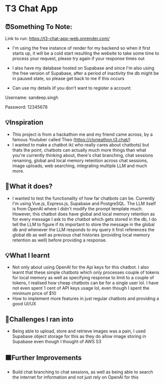 # T3 Chat App
## ⏰Something To Note:

Link to run: https://t3-chat-app-web.onrender.com/

- I'm using the free instance of render for my backend so when it first starts up, it will be a cold start resulting the website to take some time to process your request, please try again if your response times out

- I also have my database hosted on Supabase and since I'm also using the free version of Supabase, after a period of inactivity the db might be in paused state, so please get back to me if this occurs

- Can use my details iif you don't want to register a account:

  
Username: sandeep.singh


Password: 12345678

## 💡Inspiration
  - This project is from a hackathon me and my friend came across, by a famous Youtuber called Theo (https://cloneathon.t3.chat/)
  - I wanted to make a chatbot ik( who really cares about chatbots) but thats the point, chatbots can actually much more things than what you're currently thinking about, there's chat branching, chat sessions renaming, global and local memory retention across chat sessions, image uploads, web searching, integrating multiple LLM and much more.

## 👀What it does?
- I wanted to test the functionality of how far chatbots can be. Currently I'm using Vue.js, Express.js, Supabase and PostgreSQL. The LLM itself is from OpenAI where I didn't modify the prompt template much. However, this chatbot does have global and local memory retention as for every message I ask to the chatbot which gets stored in the db, I do tell the LLM to figure if its important to store the message in the global db and whenever the LLM responds to my query it first references the global db as well as previous chat histories (providing local memory retention as well) before providing a response.

## 💡What I learnt
- Not only about using OpenAI for the Api keys for this chatbot. I also learnt that these simple chatbots which only processes couple of tokens for local memory as well as specifying response to limit to a couple of tokens, I realised how cheap chatbots can be for a single user lol. I have not even spent 1 cent of API keys usage lol, even though I spent the minimum price of $10
- How to implement more features in just regular chatbots and providing a good UI/UX

## 🚧Challenges I ran into
- Being able to upload, store and retrieve images was a pain, I used Supabase object storage for this as they do allow image storing in Supabase even though I thought of AWS S3

## 🟩Further Improvements
- Build chat branching to chat sessions, as well as being able to search the internet for information and not just rely on OpenAI for this


